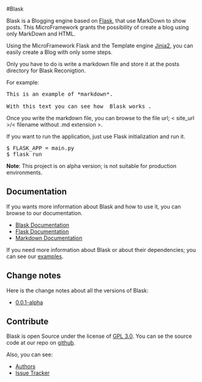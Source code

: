 #Blask

Blask is a Blogging engine based on [Flask](http://flask.pocoo.org/), that use MarkDown to show posts. This MicroFramework grants the possibility of create a blog using only MarkDown and HTML.

Using the MicroFramework Flask and the Template engine [Jinja2](http://jinja.pocoo.org/), you can easily create a Blog with only some steps.

Only you have to do is write a markdown file and store it at the posts directory for Blask Reconigtion.

For example:

<pre>
This is an example of *markdown*.

With this text you can see how _Blask works_.
</pre>

Once you write the markdown file, you can browse to the file url; < site_url >/< filename without .md extension >.

If you want to run the application, just use Flask initialization and run it.

<pre>
$ FLASK_APP = main.py
$ flask run
</pre>

**Note**: This project is on alpha version; is not suitable for production environments.

## Documentation

If you wants more information about Blask and how to use it, you can browse to our documentation.

* [Blask Documentation](/docs)
* [Flask Documentation](http://flask.pocoo.org/docs/0.12/)
* [Markdown Documentation](https://daringfireball.net/projects/markdown/syntax)

If you need more information about Blask or about their dependencies; you can see our [examples](/examples).

## Change notes

Here is the change notes about all the versions of Blask:

* [0.0.1-alpha](/0.0.1-alpha)

## Contribute

Blask is open Source under the license of [GPL 3.0](https://www.gnu.org/licenses/gpl-3.0.en.html). You can se the source code at our repo on [github](https://github.com/zerasul/blask).

Also, you can see:

* [Authors](https://github.com/zerasul/blask/graphs/contributors)
* [Issue Tracker](https://github.com/zerasul/blask/issues)








